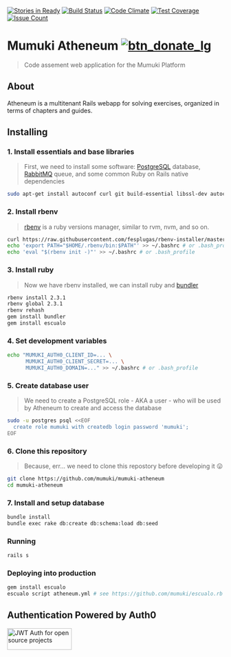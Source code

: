 [![Stories in Ready](https://badge.waffle.io/mumuki/mumuki-atheneum.png?label=ready&title=Ready)](https://waffle.io/mumuki/mumuki-atheneum)
[![Build Status](https://travis-ci.org/mumuki/mumuki-atheneum.svg?branch=master)](https://travis-ci.org/mumuki/mumuki-atheneum)
[![Code Climate](https://codeclimate.com/github/mumuki/mumuki-atheneum/badges/gpa.svg)](https://codeclimate.com/github/mumuki/mumuki-atheneum)
[![Test Coverage](https://codeclimate.com/github/mumuki/mumuki-atheneum/badges/coverage.svg)](https://codeclimate.com/github/mumuki/mumuki-atheneum)
[![Issue Count](https://codeclimate.com/github/mumuki/mumuki-atheneum/badges/issue_count.svg)](https://codeclimate.com/github/mumuki/mumuki-atheneum)

Mumuki Atheneum [![btn_donate_lg](https://cloud.githubusercontent.com/assets/1039278/16535119/386d7be2-3fbb-11e6-9ee5-ecde4cef142a.gif)](https://www.paypal.com/cgi-bin/webscr?cmd=_s-xclick&hosted_button_id=KCZ5AQR53CH26)
================

> Code assement web application for the Mumuki Platform

## About
Atheneum is a multitenant Rails webapp for solving exercises, organized in terms of chapters and guides.

## Installing

### 1. Install essentials and base libraries

> First, we need to install some software: [PostgreSQL](https://www.postgresql.org) database, [RabbitMQ](https://www.rabbitmq.com/) queue, and some common Ruby on Rails native dependencies

```bash
sudo apt-get install autoconf curl git build-essential libssl-dev autoconf bison libreadline6 libreadline6-dev zlib1g zlib1g-dev postgresql libpq-dev rabbitmq-server  
```

### 2. Install rbenv
> [rbenv](https://github.com/rbenv/rbenv) is a ruby versions manager, similar to rvm, nvm, and so on. 

```bash
curl https://raw.githubusercontent.com/fesplugas/rbenv-installer/master/bin/rbenv-installer | bash
echo 'export PATH="$HOME/.rbenv/bin:$PATH"' >> ~/.bashrc # or .bash_profile
echo 'eval "$(rbenv init -)"' >> ~/.bashrc # or .bash_profile
```

### 3. Install ruby

> Now we have rbenv installed, we can install ruby and [bundler](http://bundler.io/)

```bash
rbenv install 2.3.1
rbenv global 2.3.1
rbenv rehash
gem install bundler
gem install escualo
```

### 4. Set development variables

```bash
echo "MUMUKI_AUTH0_CLIENT_ID=... \
      MUMUKI_AUTH0_CLIENT_SECRET=... \
      MUMUKI_AUTH0_DOMAIN=..." >> ~/.bashrc # or .bash_profile
```

### 5. Create database user

> We need to create a PostgreSQL role - AKA a user - who will be used by Atheneum to create and access the database

```bash
sudo -u postgres psql <<EOF
  create role mumuki with createdb login password 'mumuki';
EOF
```

### 6. Clone this repository

> Because, err... we need to clone this repostory before developing it :stuck_out_tongue:

```bash
git clone https://github.com/mumuki/mumuki-atheneum
cd mumuki-atheneum
```

### 7. Install and setup database 

```bash
bundle install
bundle exec rake db:create db:schema:load db:seed
```

### Running 

```bash
rails s
```

### Deploying into production 

```bash
gem install escualo
escualo script atheneum.yml # see https://github.com/mumuki/escualo.rb
```

## Authentication Powered by Auth0 

<a width="150" height="50" href="https://auth0.com/" target="_blank" alt="Single Sign On & Token Based Authentication - Auth0"><img width="150" height="50" alt="JWT Auth for open source projects" src="http://cdn.auth0.com/oss/badges/a0-badge-dark.png"/></a>
